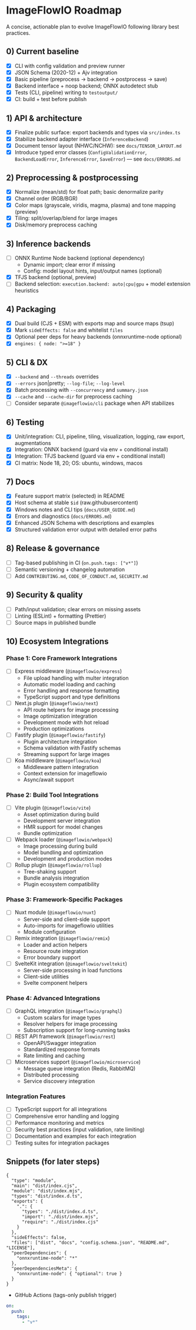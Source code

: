 # ImageFlowIO Roadmap

A concise, actionable plan to evolve ImageFlowIO following library best practices.

## 0) Current baseline

- [x] CLI with config validation and preview runner
- [x] JSON Schema (2020-12) + Ajv integration
- [x] Basic pipeline (preprocess → backend → postprocess → save)
- [x] Backend interface + noop backend; ONNX autodetect stub
- [x] Tests (CLI, pipeline) writing to `testoutput/`
- [x] CI: build + test before publish

## 1) API & architecture

- [x] Finalize public surface: export backends and types via `src/index.ts`
- [x] Stabilize backend adapter interface (`InferenceBackend`)
- [x] Document tensor layout (NHWC/NCHW): see `docs/TENSOR_LAYOUT.md`
- [x] Introduce typed error classes (`ConfigValidationError`, `BackendLoadError`, `InferenceError`, `SaveError`) — see `docs/ERRORS.md`

## 2) Preprocessing & postprocessing

- [x] Normalize (mean/std) for float path; basic denormalize parity
- [x] Channel order (RGB/BGR)
- [x] Color maps (grayscale, viridis, magma, plasma) and tone mapping (preview)
- [x] Tiling: split/overlap/blend for large images
- [x] Disk/memory preprocess caching

## 3) Inference backends

- [ ] ONNX Runtime Node backend (optional dependency)
  - Dynamic import; clear error if missing
  - Config: model layout hints, input/output names (optional)
- [x] TFJS backend (optional, preview)
- [ ] Backend selection: `execution.backend: auto|cpu|gpu` + model extension heuristics

## 4) Packaging

- [x] Dual build (CJS + ESM) with exports map and source maps (tsup)
- [x] Mark `sideEffects: false` and whitelist `files`
- [x] Optional peer deps for heavy backends (onnxruntime-node optional)
- [x] `engines: { node: ">=18" }`

## 5) CLI & DX

- [x] `--backend` and `--threads` overrides
- [x] `--errors` json|pretty; `--log-file`; `--log-level`
- [x] Batch processing with `--concurrency` and `summary.json`
- [x] `--cache` and `--cache-dir` for preprocess caching
- [ ] Consider separate `@imageflowio/cli` package when API stabilizes

## 6) Testing

- [x] Unit/integration: CLI, pipeline, tiling, visualization, logging, raw export, augmentations
- [x] Integration: ONNX backend (guard via env + conditional install)
- [x] Integration: TFJS backend (guard via env + conditional install)
- [x] CI matrix: Node 18, 20; OS: ubuntu, windows, macos

## 7) Docs

- [x] Feature support matrix (selected) in README
- [x] Host schema at stable `$id` (raw.githubusercontent)
- [x] Windows notes and CLI tips (`docs/USER_GUIDE.md`)
- [x] Errors and diagnostics (`docs/ERRORS.md`)
- [x] Enhanced JSON Schema with descriptions and examples
- [x] Structured validation error output with detailed error paths

## 8) Release & governance

- [ ] Tag-based publishing in CI (`on.push.tags: ["v*"]`)
- [ ] Semantic versioning + changelog automation
- [ ] Add `CONTRIBUTING.md`, `CODE_OF_CONDUCT.md`, `SECURITY.md`

## 9) Security & quality

- [ ] Path/input validation; clear errors on missing assets
- [ ] Linting (ESLint) + formatting (Prettier)
- [ ] Source maps in published bundle

## 10) Ecosystem Integrations

### Phase 1: Core Framework Integrations

- [ ] Express middleware (`@imageflowio/express`)
  - File upload handling with multer integration
  - Automatic model loading and caching
  - Error handling and response formatting
  - TypeScript support and type definitions
- [ ] Next.js plugin (`@imageflowio/next`)
  - API route helpers for image processing
  - Image optimization integration
  - Development mode with hot reload
  - Production optimizations
- [ ] Fastify plugin (`@imageflowio/fastify`)
  - Plugin architecture integration
  - Schema validation with Fastify schemas
  - Streaming support for large images
- [ ] Koa middleware (`@imageflowio/koa`)
  - Middleware pattern integration
  - Context extension for imageflowio
  - Async/await support

### Phase 2: Build Tool Integrations

- [ ] Vite plugin (`@imageflowio/vite`)
  - Asset optimization during build
  - Development server integration
  - HMR support for model changes
  - Bundle optimization
- [ ] Webpack loader (`@imageflowio/webpack`)
  - Image processing during build
  - Model bundling and optimization
  - Development and production modes
- [ ] Rollup plugin (`@imageflowio/rollup`)
  - Tree-shaking support
  - Bundle analysis integration
  - Plugin ecosystem compatibility

### Phase 3: Framework-Specific Packages

- [ ] Nuxt module (`@imageflowio/nuxt`)
  - Server-side and client-side support
  - Auto-imports for imageflowio utilities
  - Module configuration
- [ ] Remix integration (`@imageflowio/remix`)
  - Loader and action helpers
  - Resource route integration
  - Error boundary support
- [ ] SvelteKit integration (`@imageflowio/sveltekit`)
  - Server-side processing in load functions
  - Client-side utilities
  - Svelte component helpers

### Phase 4: Advanced Integrations

- [ ] GraphQL integration (`@imageflowio/graphql`)
  - Custom scalars for image types
  - Resolver helpers for image processing
  - Subscription support for long-running tasks
- [ ] REST API framework (`@imageflowio/rest`)
  - OpenAPI/Swagger integration
  - Standardized response formats
  - Rate limiting and caching
- [ ] Microservices support (`@imageflowio/microservice`)
  - Message queue integration (Redis, RabbitMQ)
  - Distributed processing
  - Service discovery integration

### Integration Features

- [ ] TypeScript support for all integrations
- [ ] Comprehensive error handling and logging
- [ ] Performance monitoring and metrics
- [ ] Security best practices (input validation, rate limiting)
- [ ] Documentation and examples for each integration
- [ ] Testing suites for integration packages

## Snippets (for later steps)

```jsonc
{
  "type": "module",
  "main": "dist/index.cjs",
  "module": "dist/index.mjs",
  "types": "dist/index.d.ts",
  "exports": {
    ".": {
      "types": "./dist/index.d.ts",
      "import": "./dist/index.mjs",
      "require": "./dist/index.cjs"
    }
  },
  "sideEffects": false,
  "files": ["dist", "docs", "config.schema.json", "README.md", "LICENSE"],
  "peerDependencies": {
    "onnxruntime-node": "*"
  },
  "peerDependenciesMeta": {
    "onnxruntime-node": { "optional": true }
  }
}
```

- GitHub Actions (tags-only publish trigger)

```yaml
on:
  push:
    tags:
      - "v*"
```
